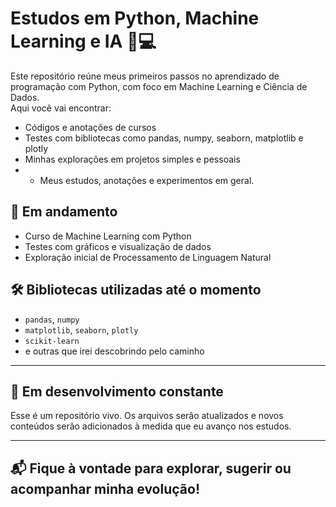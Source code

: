 # Estudos em Python, Machine Learning e IA 🧠💻

Este repositório reúne meus primeiros passos no aprendizado de programação com Python, com foco em Machine Learning e Ciência de Dados.  
Aqui você vai encontrar:
- Códigos e anotações de cursos
- Testes com bibliotecas como pandas, numpy, seaborn, matplotlib e plotly
- Minhas explorações em projetos simples e pessoais
- - Meus estudos, anotações e experimentos em geral.

## 🚀 Em andamento
- Curso de Machine Learning com Python
- Testes com gráficos e visualização de dados
- Exploração inicial de Processamento de Linguagem Natural


## 🛠️ Bibliotecas utilizadas até o momento
- `pandas`, `numpy`
- `matplotlib`, `seaborn`, `plotly`
- `scikit-learn`
- e outras que irei descobrindo pelo caminho

---

## 🌱 Em desenvolvimento constante
Esse é um repositório vivo. Os arquivos serão atualizados e novos conteúdos serão adicionados à medida que eu avanço nos estudos.

---

## 📬 Fique à vontade para explorar, sugerir ou acompanhar minha evolução!
